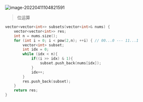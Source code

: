 ![image-20220411104821591](C:\Users\lenovo\AppData\Roaming\Typora\typora-user-images\image-20220411104821591.png)



> 位运算

```cpp
vector<vector<int>> subsets(vector<int>& nums) {
    vector<vector<int>> res;
    int n = nums.size();
    for (int i = 0; i < pow(2,n); ++i) { // 00...0 --- 11...1
        vector<int> subset;
        int idx = 0;
        while (idx < n){
            if((i >> idx) & 1){
                subset.push_back(nums[idx]);
            }
            idx++;
        }
        res.push_back(subset);
    }
    return res;
}
```

